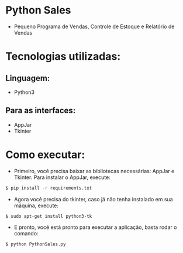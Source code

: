 # Python Sales
- Pequeno Programa de Vendas, Controle de Estoque e Relatório de Vendas

# Tecnologias utilizadas:

## Linguagem:
- Python3

## Para as interfaces:
- AppJar
- Tkinter

# Como executar:

- Primeiro, você precisa baixar as bibliotecas necessárias: AppJar e Tkinter. Para instalar o AppJar, execute:

```bash
$ pip install -r requirements.txt
```

- Agora você precisa do tkinter, caso já não tenha instalado em sua máquina, execute:

```bash
$ sudo apt-get install python3-tk
```

- E pronto, você está pronto para executar a aplicação, basta rodar o comando:

```bash
$ python PythonSales.py
```
